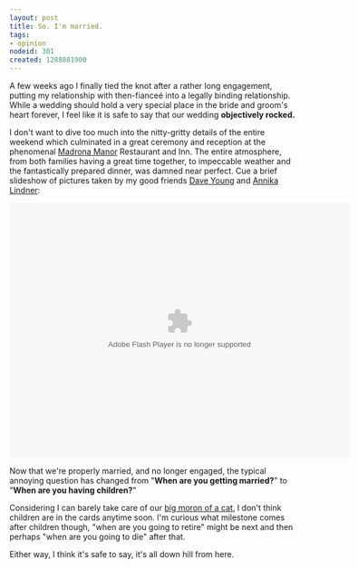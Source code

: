 ```yaml
--- 
layout: post
title: So. I'm married.
tags: 
- opinion
nodeid: 301
created: 1288881900
---
```

A few weeks ago I finally tied the knot after a rather long engagement, putting my relationship with then-fiance&eacute; into a legally binding relationship. While a wedding should hold a very special place in the bride and groom's heart forever, I feel like it is safe to say that our wedding **objectively rocked.**

I don't want to dive too much into the nitty-gritty details of the entire weekend which culminated in a great ceremony and reception at the phenomenal [Madrona Manor](http://madronamanor.com/) Restaurant and Inn. The entire atmosphere, from both families having a great time together, to impeccable weather and the fantastically prepared dinner, was damned near perfect. Cue a brief slideshow of pictures taken by my good friends [Dave Young](http://twitter.com/stuffonfire) and [Annika Lindner](http://twitter.com/Artichoke13):

<center><object width="600" height="450"> <param name="flashvars" value="offsite=true&lang=en-us&page_show_url=%2Fphotos%2Fagentdero%2Fsets%2F72157625143811546%2Fshow%2F&page_show_back_url=%2Fphotos%2Fagentdero%2Fsets%2F72157625143811546%2F&set_id=72157625143811546&jump_to="></param> <param name="movie" value="http://www.flickr.com/apps/slideshow/show.swf?v=71649"></param> <param name="allowFullScreen" value="true"></param><embed type="application/x-shockwave-flash" src="http://www.flickr.com/apps/slideshow/show.swf?v=71649" allowFullScreen="true" flashvars="offsite=true&lang=en-us&page_show_url=%2Fphotos%2Fagentdero%2Fsets%2F72157625143811546%2Fshow%2F&page_show_back_url=%2Fphotos%2Fagentdero%2Fsets%2F72157625143811546%2F&set_id=72157625143811546&jump_to=" width="600" height="450"></embed></object></center>



Now that we're properly married, and no longer engaged, the typical annoying question has changed from "**When are you getting married?**" to "**When are you having children?**" 

Considering I can barely take care of our [big moron of a cat](http://www.flickr.com/photos/agentdero/tags/cat/), I don't think children are in the cards anytime soon.  I'm curious what milestone comes after children though, "when are you going to retire" might be next and then perhaps "when are you going to die" after that.



Either way, I think it's safe to say, it's all down hill from here.
